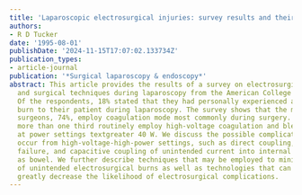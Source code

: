 ```yaml
---
title: 'Laparoscopic electrosurgical injuries: survey results and their implications'
authors:
- R D Tucker
date: '1995-08-01'
publishDate: '2024-11-15T17:07:02.133734Z'
publication_types:
- article-journal
publication: '*Surgical laparoscopy & endoscopy*'
abstract: This article provides the results of a survey on electrosurgical complications
  and surgical techniques during laparoscopy from the American College of Surgeons.
  Of the respondents, 18% stated that they had personally experienced an electrosurgical
  burn to their patient during laparoscopy. The survey shows that the majority of
  surgeons, 74%, employ coagulation mode most commonly during surgery. Of the surgeons,
  more than one third routinely employ high-voltage coagulation and blend mode operation
  at power settings textgreater 40 W. We discuss the possible complications that may
  occur from high-voltage-high-power settings, such as direct coupling, insulation
  failure, and capacitive coupling of unintended current into internal tissue such
  as bowel. We further describe techniques that may be employed to minimize the likelihood
  of unintended electrosurgical burns as well as technologies that can eliminate or
  greatly decrease the likelihood of electrosurgical complications.
---
```

